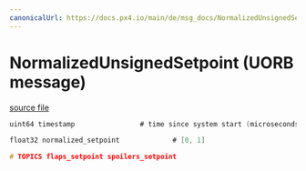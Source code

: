```yaml
---
canonicalUrl: https://docs.px4.io/main/de/msg_docs/NormalizedUnsignedSetpoint
---
```


# NormalizedUnsignedSetpoint (UORB message)



[source file](https://github.com/PX4/PX4-Autopilot/blob/release/1.14/msg/NormalizedUnsignedSetpoint.msg)

```c
uint64 timestamp                # time since system start (microseconds)

float32 normalized_setpoint             # [0, 1]

# TOPICS flaps_setpoint spoilers_setpoint

```
